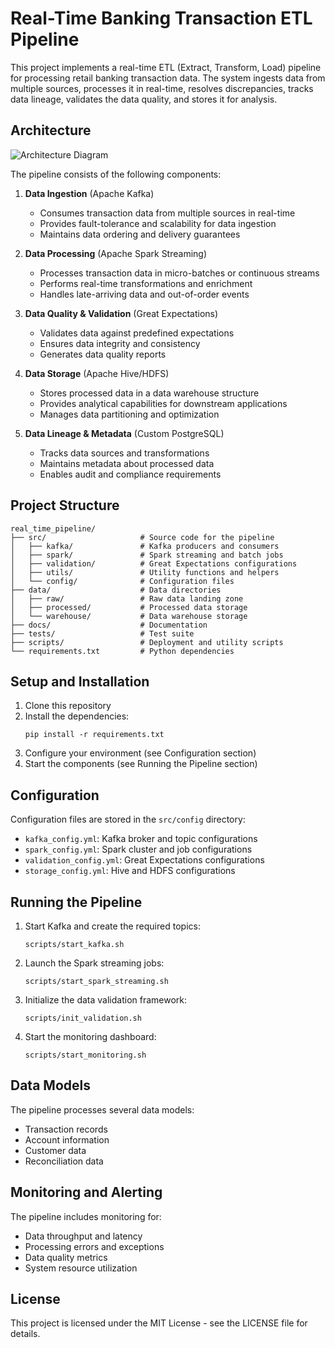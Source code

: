 # Real-Time Banking Transaction ETL Pipeline

This project implements a real-time ETL (Extract, Transform, Load) pipeline for processing retail banking transaction data. The system ingests data from multiple sources, processes it in real-time, resolves discrepancies, tracks data lineage, validates the data quality, and stores it for analysis.

## Architecture

![Architecture Diagram](docs/architecture.png)

The pipeline consists of the following components:

1. **Data Ingestion** (Apache Kafka)
   - Consumes transaction data from multiple sources in real-time
   - Provides fault-tolerance and scalability for data ingestion
   - Maintains data ordering and delivery guarantees

2. **Data Processing** (Apache Spark Streaming)
   - Processes transaction data in micro-batches or continuous streams
   - Performs real-time transformations and enrichment
   - Handles late-arriving data and out-of-order events

3. **Data Quality & Validation** (Great Expectations)
   - Validates data against predefined expectations
   - Ensures data integrity and consistency
   - Generates data quality reports

4. **Data Storage** (Apache Hive/HDFS)
   - Stores processed data in a data warehouse structure
   - Provides analytical capabilities for downstream applications
   - Manages data partitioning and optimization

5. **Data Lineage & Metadata** (Custom PostgreSQL)
   - Tracks data sources and transformations
   - Maintains metadata about processed data
   - Enables audit and compliance requirements

## Project Structure

```
real_time_pipeline/
├── src/                     # Source code for the pipeline
│   ├── kafka/               # Kafka producers and consumers
│   ├── spark/               # Spark streaming and batch jobs
│   ├── validation/          # Great Expectations configurations
│   ├── utils/               # Utility functions and helpers
│   └── config/              # Configuration files
├── data/                    # Data directories
│   ├── raw/                 # Raw data landing zone
│   ├── processed/           # Processed data storage
│   └── warehouse/           # Data warehouse storage
├── docs/                    # Documentation
├── tests/                   # Test suite
├── scripts/                 # Deployment and utility scripts
└── requirements.txt         # Python dependencies
```

## Setup and Installation

1. Clone this repository
2. Install the dependencies:
   ```
   pip install -r requirements.txt
   ```
3. Configure your environment (see Configuration section)
4. Start the components (see Running the Pipeline section)

## Configuration

Configuration files are stored in the `src/config` directory:
- `kafka_config.yml`: Kafka broker and topic configurations
- `spark_config.yml`: Spark cluster and job configurations
- `validation_config.yml`: Great Expectations configurations
- `storage_config.yml`: Hive and HDFS configurations

## Running the Pipeline

1. Start Kafka and create the required topics:
   ```
   scripts/start_kafka.sh
   ```

2. Launch the Spark streaming jobs:
   ```
   scripts/start_spark_streaming.sh
   ```

3. Initialize the data validation framework:
   ```
   scripts/init_validation.sh
   ```

4. Start the monitoring dashboard:
   ```
   scripts/start_monitoring.sh
   ```

## Data Models

The pipeline processes several data models:
- Transaction records
- Account information
- Customer data
- Reconciliation data

## Monitoring and Alerting

The pipeline includes monitoring for:
- Data throughput and latency
- Processing errors and exceptions
- Data quality metrics
- System resource utilization

## License

This project is licensed under the MIT License - see the LICENSE file for details. 